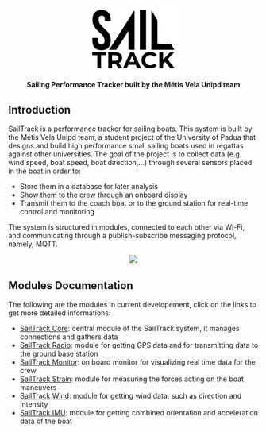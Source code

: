 <p align="center">
  <img src="Design/SailTrack Logo.png" width="180">
</p>

<p align="center"><b>Sailing Performance Tracker built by the Métis Vela Unipd team</b></p>

## Introduction
SailTrack is a performance tracker for sailing boats.
This system is built by the Métis Vela Unipd team, a student project of the University of Padua that designs and build high performance small sailing boats used in regattas against other universities.
The goal of the project is to collect data (e.g. wind speed, boat speed, boat direction,...) through several sensors placed in the boat in order to:
* Store them in a database for later analysis
* Show them to the crew through an onboard display
* Transmit them to the coach boat or to the ground station for real-time control and monitoring

The system is structured in modules, connected to each other via Wi-Fi, and communicating through a publish-subscribe messaging protocol, namely, MQTT.

<p align="center">
  <img src="https://user-images.githubusercontent.com/27573242/136203445-781412b0-d30e-41c8-ab50-5009a71494ca.png" width="500">
</p>

## Modules Documentation
The following are the modules in current developement, click on the links to get more detailed informations:
* [SailTrack Core](https://github.com/metis-vela-unipd/sailtrack-documentation/tree/main/SailTrack%20Core): central module of the SailTrack system, it manages connections and gathers data
* [SailTrack Radio](https://github.com/metis-vela-unipd/sailtrack-documentation/tree/main/SailTrack%20Radio): module for getting GPS data and for transmitting data to the ground base station
* [SailTrack Monitor](https://github.com/metis-vela-unipd/sailtrack-documentation/tree/main/SailTrack%20Monitor): on board monitor for visualizing real time data for the crew
* [SailTrack Strain](https://github.com/metis-vela-unipd/sailtrack-documentation/tree/main/SailTrack%20Strain): module for measuring the forces acting on the boat maneuvers
* [SailTrack Wind](https://github.com/metis-vela-unipd/sailtrack-documentation/tree/main/SailTrack%20Wind): module for getting wind data, such as direction and intensity
* [SailTrack IMU](https://github.com/metis-vela-unipd/sailtrack-documentation/tree/main/SailTrack%20IMU): module for getting combined orientation and acceleration data of the boat
